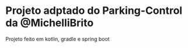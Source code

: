 # Projeto adptado do Parking-Control da @MichelliBrito

Projeto feito em kotlin, gradle e spring boot
